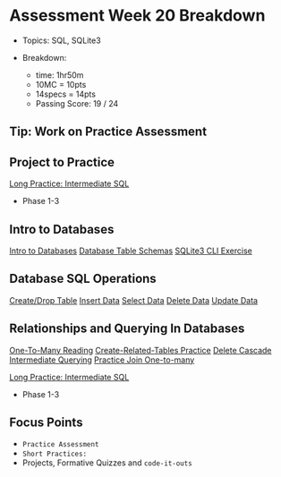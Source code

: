 # Assessment Week 20 Breakdown
- Topics: SQL, SQLite3

- Breakdown:
  - time: 1hr50m
  - 10MC = 10pts 
  - 14specs = 14pts
  - Passing Score: 19 / 24

## Tip: Work on Practice Assessment


## Project to Practice
[Long Practice: Intermediate SQL](https://open.appacademy.io/learn/js-py---pt-apr-2022-online/week-20---sql/long-practice--intermediate-sql)
- Phase 1-3

## Intro to Databases
[Intro to Databases](https://open.appacademy.io/learn/js-py---pt-apr-2022-online/week-20---sql/intro-to-databases)
[Database Table Schemas](https://open.appacademy.io/learn/js-py---pt-apr-2022-online/week-20---sql/database-table-schemas)
[SQLite3 CLI Exercise](https://open.appacademy.io/learn/js-py---pt-apr-2022-online/week-20---sql/exercise--sqlite3-cli)

## Database SQL Operations
[Create/Drop Table](https://open.appacademy.io/learn/js-py---pt-apr-2022-online/week-20---sql/practice--create-drop-tables)
[Insert Data](https://open.appacademy.io/learn/js-py---pt-apr-2022-online/week-20---sql/practice--insert-data)
[Select Data](https://open.appacademy.io/learn/js-py---pt-apr-2022-online/week-20---sql/practice--select-data)
[Delete Data](https://open.appacademy.io/learn/js-py---pt-apr-2022-online/week-20---sql/practice--delete-data)
[Update Data](https://open.appacademy.io/learn/js-py---pt-apr-2022-online/week-20---sql/practice--update-data)


## Relationships and Querying In Databases
[One-To-Many Reading](https://open.appacademy.io/learn/js-py---pt-apr-2022-online/week-20---sql/one-to-many-relationships)
[Create-Related-Tables Practice](https://open.appacademy.io/learn/js-py---pt-apr-2022-online/week-20---sql/practice--create-related-tables)
[Delete Cascade](https://open.appacademy.io/learn/js-py---pt-apr-2022-online/week-20---sql/practice--delete-cascade)
[Intermediate Querying](https://open.appacademy.io/learn/js-py---pt-apr-2022-online/week-20---sql/practice--intermediate-querying)
[Practice Join One-to-many](https://open.appacademy.io/learn/js-py---pt-apr-2022-online/week-20---sql/practice--query-using-join-one-to-many)

[Long Practice: Intermediate SQL](https://open.appacademy.io/learn/js-py---pt-apr-2022-online/week-20---sql/long-practice--intermediate-sql)
- Phase 1-3

## Focus Points
- `Practice Assessment` 
- `Short Practices:`  
- Projects, Formative Quizzes and `code-it-outs`